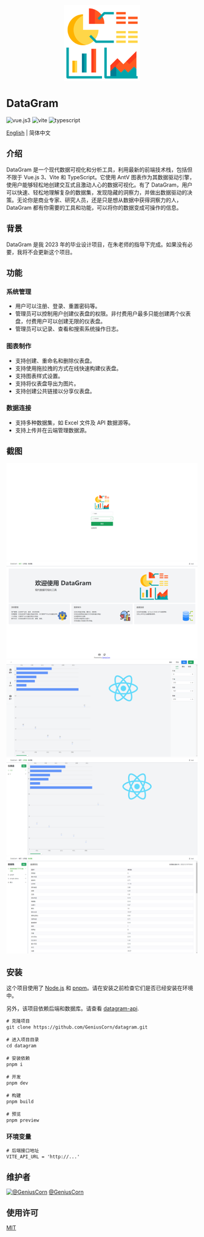 <p align='center'>
  <img src='./public/logo.png' alt='DataGram' height='200'/>
</p>

# DataGram

![vue.js3](https://img.shields.io/badge/-Vue.js%203-brightgreen) ![vite](https://img.shields.io/badge/-Vite-orange) ![typescript](https://img.shields.io/badge/-TypeScript-blue)

[English](README.md) | 简体中文

## 介绍

DataGram 是一个现代数据可视化和分析工具，利用最新的前端技术栈，包括但不限于 Vue.js 3、Vite 和 TypeScript。它使用 AntV 图表作为其数据驱动引擎，使用户能够轻松地创建交互式且激动人心的数据可视化。有了 DataGram，用户可以快速、轻松地理解复杂的数据集，发现隐藏的洞察力，并做出数据驱动的决策。无论你是商业专家、研究人员，还是只是想从数据中获得洞察力的人，DataGram 都有你需要的工具和功能，可以将你的数据变成可操作的信息。

## 背景

DataGram 是我 2023 年的毕业设计项目，在朱老师的指导下完成。如果没有必要，我将不会更新这个项目。

## 功能

### 系统管理

- 用户可以注册、登录、重置密码等。
- 管理员可以控制用户创建仪表盘的权限。非付费用户最多只能创建两个仪表盘，付费用户可以创建无限的仪表盘。
- 管理员可以记录、查看和搜索系统操作日志。

### 图表制作

- 支持创建、重命名和删除仪表盘。
- 支持使用拖拉拽的方式在线快速构建仪表盘。
- 支持图表样式设置。
- 支持将仪表盘导出为图片。
- 支持创建公共链接以分享仪表盘。

### 数据连接

- 支持多种数据集，如 Excel 文件及 API 数据源等。
- 支持上传并在云端管理数据源。

## 截图

![sc2](/screenshots/sc2.png)
![sc1](/screenshots/sc1.png)
![sc3](/screenshots/sc3.png)
![sc4](/screenshots/sc4.png)
![sc5](/screenshots/sc5.png)

## 安装

这个项目使用了 [Node.js](https://nodejs.org/) 和 [pnpm](https://pnpm.io/)。请在安装之前检查它们是否已经安装在环境中。

另外，该项目依赖后端和数据库。请查看 [datagram-api](https://github.com/GeniusCorn/datagram-api).

```shell
# 克隆项目
git clone https://github.com/GeniusCorn/datagram.git

# 进入项目目录
cd datagram

# 安装依赖
pnpm i

# 开发
pnpm dev

# 构建
pnpm build

# 预览
pnpm preview
```

### 环境变量

```.env
# 后端接口地址
VITE_API_URL = 'http://...'
```

## 维护者

[![@GeniusCorn](https://avatars.githubusercontent.com/u/12198452?s=150&v=4)](https://github.com/GeniusCorn)
[@GeniusCorn](https://github.com/GeniusCorn)

## 使用许可

[MIT](license.md)

